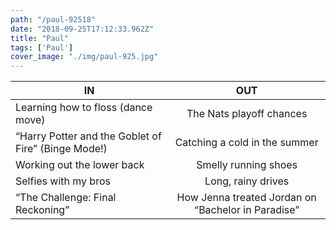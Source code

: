 ```yaml
---
path: "/paul-92518"
date: "2018-09-25T17:12:33.962Z"
title: "Paul"
tags: ['Paul']
cover_image: "./img/paul-925.jpg"
---
```


| IN            | OUT           | 
| ------------- |:-------------:| 
Learning how to floss (dance move) | The Nats playoff chances
“Harry Potter and the Goblet of Fire” (Binge Mode!) | Catching a cold in the summer
Working out the lower back | Smelly running shoes
Selfies with my bros | Long, rainy drives
“The Challenge: Final Reckoning” | How Jenna treated Jordan on “Bachelor in Paradise”



